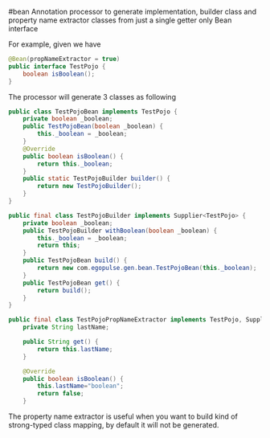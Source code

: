 #bean
Annotation processor to generate implementation, builder class and property name extractor classes from just a single
getter only Bean interface

For example, given we have

```java
@Bean(propNameExtractor = true)
public interface TestPojo {
    boolean isBoolean();
}
```

The processor will generate 3 classes as following

```java
public class TestPojoBean implements TestPojo {
    private boolean _boolean;
    public TestPojoBean(boolean _boolean) {
        this._boolean = _boolean;
    }
    @Override
    public boolean isBoolean() {
        return this._boolean;
    }
    public static TestPojoBuilder builder() {
        return new TestPojoBuilder();
    }
}
```

```java
public final class TestPojoBuilder implements Supplier<TestPojo> {
    private boolean _boolean;
    public TestPojoBuilder withBoolean(boolean _boolean) {
        this._boolean = _boolean;
        return this;
    }
    public TestPojoBean build() {
        return new com.egopulse.gen.bean.TestPojoBean(this._boolean);
    }
    public TestPojoBean get() {
        return build();
    }
}
```

```java
public final class TestPojoPropNameExtractor implements TestPojo, Supplier<String> {
    private String lastName;

    public String get() {
        return this.lastName;
    }

    @Override
    public boolean isBoolean() {
        this.lastName="boolean";
        return false;
    }
```

The property name extractor is useful when you want to build kind of strong-typed class mapping, by default it 
will not be generated.